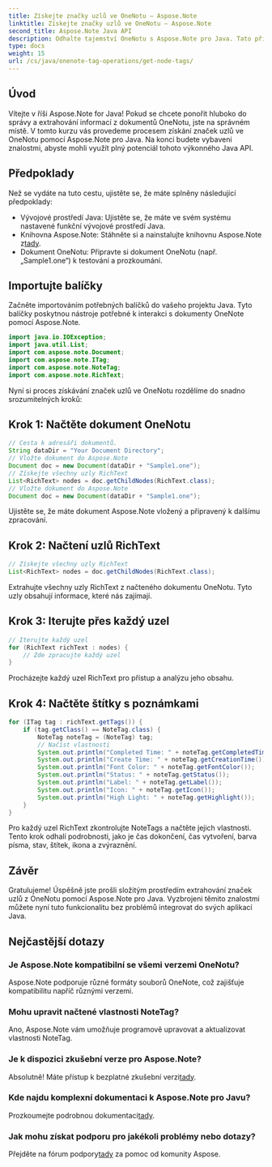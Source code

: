 ```yaml
---
title: Získejte značky uzlů ve OneNotu – Aspose.Note
linktitle: Získejte značky uzlů ve OneNotu – Aspose.Note
second_title: Aspose.Note Java API
description: Odhalte tajemství OneNotu s Aspose.Note pro Java. Tato příručka vám umožňuje snadno extrahovat značky uzlů. Ponořte se do budoucnosti manipulace s dokumenty!
type: docs
weight: 15
url: /cs/java/onenote-tag-operations/get-node-tags/
---
```

## Úvod
Vítejte v říši Aspose.Note for Java! Pokud se chcete ponořit hluboko do správy a extrahování informací z dokumentů OneNotu, jste na správném místě. V tomto kurzu vás provedeme procesem získání značek uzlů ve OneNotu pomocí Aspose.Note pro Java. Na konci budete vybaveni znalostmi, abyste mohli využít plný potenciál tohoto výkonného Java API.
## Předpoklady
Než se vydáte na tuto cestu, ujistěte se, že máte splněny následující předpoklady:
- Vývojové prostředí Java: Ujistěte se, že máte ve svém systému nastavené funkční vývojové prostředí Java.
-  Knihovna Aspose.Note: Stáhněte si a nainstalujte knihovnu Aspose.Note z[tady](https://releases.aspose.com/note/java/).
- Dokument OneNotu: Připravte si dokument OneNotu (např. „Sample1.one“) k testování a prozkoumání.
## Importujte balíčky
Začněte importováním potřebných balíčků do vašeho projektu Java. Tyto balíčky poskytnou nástroje potřebné k interakci s dokumenty OneNote pomocí Aspose.Note.
```java
import java.io.IOException;
import java.util.List;
import com.aspose.note.Document;
import com.aspose.note.ITag;
import com.aspose.note.NoteTag;
import com.aspose.note.RichText;
```
Nyní si proces získávání značek uzlů ve OneNotu rozdělíme do snadno srozumitelných kroků:
## Krok 1: Načtěte dokument OneNotu
```java
// Cesta k adresáři dokumentů.
String dataDir = "Your Document Directory";
// Vložte dokument do Aspose.Note
Document doc = new Document(dataDir + "Sample1.one");
// Získejte všechny uzly RichText
List<RichText> nodes = doc.getChildNodes(RichText.class);
// Vložte dokument do Aspose.Note
Document doc = new Document(dataDir + "Sample1.one");
```
Ujistěte se, že máte dokument Aspose.Note vložený a připravený k dalšímu zpracování.
## Krok 2: Načtení uzlů RichText
```java
// Získejte všechny uzly RichText
List<RichText> nodes = doc.getChildNodes(RichText.class);
```
Extrahujte všechny uzly RichText z načteného dokumentu OneNotu. Tyto uzly obsahují informace, které nás zajímají.
## Krok 3: Iterujte přes každý uzel
```java
// Iterujte každý uzel
for (RichText richText : nodes) {
    // Zde zpracujte každý uzel
}
```
Procházejte každý uzel RichText pro přístup a analýzu jeho obsahu.
## Krok 4: Načtěte štítky s poznámkami
```java
for (ITag tag : richText.getTags()) {
    if (tag.getClass() == NoteTag.class) {
        NoteTag noteTag = (NoteTag) tag;
        // Načíst vlastnosti
        System.out.println("Completed Time: " + noteTag.getCompletedTime());
        System.out.println("Create Time: " + noteTag.getCreationTime());
        System.out.println("Font Color: " + noteTag.getFontColor());
        System.out.println("Status: " + noteTag.getStatus());
        System.out.println("Label: " + noteTag.getLabel());
        System.out.println("Icon: " + noteTag.getIcon());
        System.out.println("High Light: " + noteTag.getHighlight());
    }
}
```
Pro každý uzel RichText zkontrolujte NoteTags a načtěte jejich vlastnosti. Tento krok odhalí podrobnosti, jako je čas dokončení, čas vytvoření, barva písma, stav, štítek, ikona a zvýraznění.
## Závěr
Gratulujeme! Úspěšně jste prošli složitým prostředím extrahování značek uzlů z OneNotu pomocí Aspose.Note pro Java. Vyzbrojeni těmito znalostmi můžete nyní tuto funkcionalitu bez problémů integrovat do svých aplikací Java.
## Nejčastější dotazy
### Je Aspose.Note kompatibilní se všemi verzemi OneNotu?
Aspose.Note podporuje různé formáty souborů OneNote, což zajišťuje kompatibilitu napříč různými verzemi.
### Mohu upravit načtené vlastnosti NoteTag?
Ano, Aspose.Note vám umožňuje programově upravovat a aktualizovat vlastnosti NoteTag.
### Je k dispozici zkušební verze pro Aspose.Note?
 Absolutně! Máte přístup k bezplatné zkušební verzi[tady](https://releases.aspose.com/).
### Kde najdu komplexní dokumentaci k Aspose.Note pro Javu?
 Prozkoumejte podrobnou dokumentaci[tady](https://reference.aspose.com/note/java/).
### Jak mohu získat podporu pro jakékoli problémy nebo dotazy?
 Přejděte na fórum podpory[tady](https://forum.aspose.com/c/note/28) za pomoc od komunity Aspose.